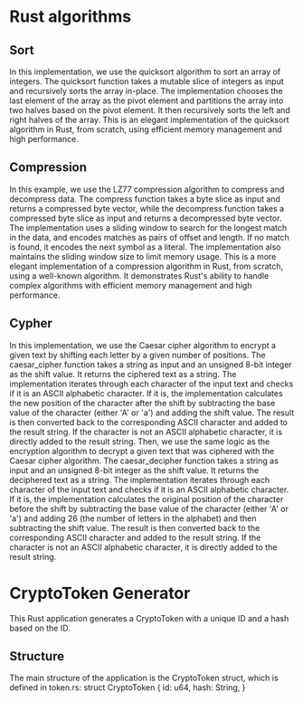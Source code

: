 # Rust algorithms

## Sort
In this implementation, we use the quicksort algorithm to sort an array of integers. The quicksort function takes a mutable slice of integers as input and recursively sorts the array in-place.
The implementation chooses the last element of the array as the pivot element and partitions the array into two halves based on the pivot element. It then recursively sorts the left and right halves of the array.
This is an elegant implementation of the quicksort algorithm in Rust, from scratch, using efficient memory management and high performance.

## Compression
In this example, we use the LZ77 compression algorithm to compress and decompress data. The compress function takes a byte slice as input and returns a compressed byte vector, while the decompress function takes a compressed byte slice as input and returns a decompressed byte vector.
The implementation uses a sliding window to search for the longest match in the data, and encodes matches as pairs of offset and length. If no match is found, it encodes the next symbol as a literal. The implementation also maintains the sliding window size to limit memory usage.
This is a more elegant implementation of a compression algorithm in Rust, from scratch, using a well-known algorithm. It demonstrates Rust's ability to handle complex algorithms with efficient memory management and high performance.


## Cypher
In this implementation, we use the Caesar cipher algorithm to encrypt a given text by shifting each letter by a given number of positions. The caesar_cipher function takes a string as input and an unsigned 8-bit integer as the shift value. It returns the ciphered text as a string.
The implementation iterates through each character of the input text and checks if it is an ASCII alphabetic character. If it is, the implementation calculates the new position of the character after the shift by subtracting the base value of the character (either 'A' or 'a') and adding the shift value. The result is then converted back to the corresponding ASCII character and added to the result string. If the character is not an ASCII alphabetic character, it is directly added to the result string.
Then, we use the same logic as the encryption algorithm to decrypt a given text that was ciphered with the Caesar cipher algorithm. The caesar_decipher function takes a string as input and an unsigned 8-bit integer as the shift value. It returns the deciphered text as a string.
The implementation iterates through each character of the input text and checks if it is an ASCII alphabetic character. If it is, the implementation calculates the original position of the character before the shift by subtracting the base value of the character (either 'A' or 'a') and adding 26 (the number of letters in the alphabet) and then subtracting the shift value. The result is then converted back to the corresponding ASCII character and added to the result string. If the character is not an ASCII alphabetic character, it is directly added to the result string.

# CryptoToken Generator
This Rust application generates a CryptoToken with a unique ID and a hash based on the ID.

## Structure
The main structure of the application is the CryptoToken struct, which is defined in token.rs:
  struct CryptoToken {
    id: u64,
    hash: String,
}
